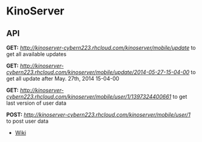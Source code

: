 KinoServer
==========

API
---------
**GET:** _http://kinoserver-cybern223.rhcloud.com/kinoserver/mobile/update_ to get all available updates

**GET:** _http://kinoserver-cybern223.rhcloud.com/kinoserver/mobile/update/2014-05-27-15-04-00_ to get all update after May. 27th, 2014 15-04-00

**GET:** _http://kinoserver-cybern223.rhcloud.com/kinoserver/mobile/user/1/1397324400661_ to get last version of user data

**POST:** _http://kinoserver-cybern223.rhcloud.com/kinoserver/mobile/user/1_ to post user data

* [Wiki](https://github.com/cybern223/kinoserver/wiki)
